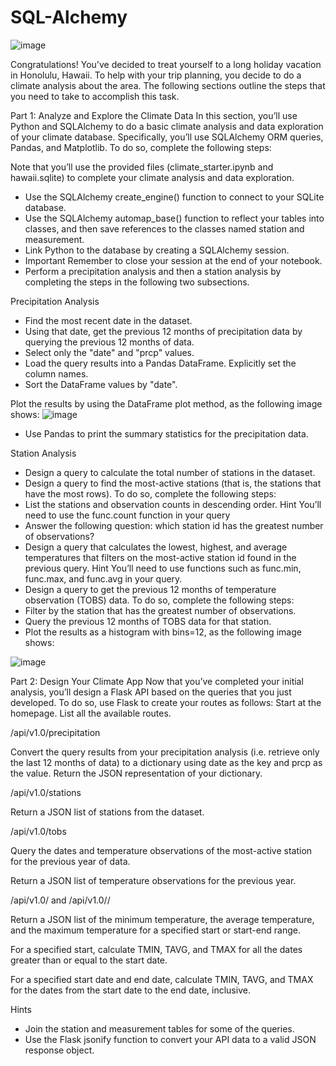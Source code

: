 # SQL-Alchemy

![image](https://github.com/nasr9000/SQL-Alchemy/assets/128746625/33af8177-fb3e-46f1-a179-5d8b84227245)


Congratulations! You've decided to treat yourself to a long holiday vacation in Honolulu, Hawaii. To help with your trip planning, you decide to do a climate analysis about the area. The following sections outline the steps that you need to take to accomplish this task.

Part 1: Analyze and Explore the Climate Data
In this section, you’ll use Python and SQLAlchemy to do a basic climate analysis and data exploration of your climate database. Specifically, you’ll use SQLAlchemy ORM queries, Pandas, and Matplotlib. To do so, complete the following steps:

Note that you’ll use the provided files (climate_starter.ipynb and hawaii.sqlite) to complete your climate analysis and data exploration.
- Use the SQLAlchemy create_engine() function to connect to your SQLite database.
- Use the SQLAlchemy automap_base() function to reflect your tables into classes, and then save references to the classes named station and measurement.
- Link Python to the database by creating a SQLAlchemy session.
- Important Remember to close your session at the end of your notebook.
- Perform a precipitation analysis and then a station analysis by completing the steps in the following two subsections.

Precipitation Analysis

- Find the most recent date in the dataset.
- Using that date, get the previous 12 months of precipitation data by querying the previous 12 months of data.
- Select only the "date" and "prcp" values.
- Load the query results into a Pandas DataFrame. Explicitly set the column names.
- Sort the DataFrame values by "date".

Plot the results by using the DataFrame plot method, as the following image shows:
![image](https://github.com/nasr9000/SQL-Alchemy/assets/128746625/96b1779d-0761-4550-bc4a-a5737ec19419)
- Use Pandas to print the summary statistics for the precipitation data.

Station Analysis
- Design a query to calculate the total number of stations in the dataset.
- Design a query to find the most-active stations (that is, the stations that have the most rows). To do so, complete the following steps:
- List the stations and observation counts in descending order.
Hint You’ll need to use the func.count function in your query
- Answer the following question: which station id has the greatest number of observations?
- Design a query that calculates the lowest, highest, and average temperatures that filters on the most-active station id found in the previous query.
Hint You’ll need to use functions such as func.min, func.max, and func.avg in your query.
- Design a query to get the previous 12 months of temperature observation (TOBS) data. To do so, complete the following steps:
- Filter by the station that has the greatest number of observations.
- Query the previous 12 months of TOBS data for that station.
- Plot the results as a histogram with bins=12, as the following image shows:

![image](https://github.com/nasr9000/SQL-Alchemy/assets/128746625/5f57558d-69bc-4462-9ff3-d30e426892c9)

Part 2: Design Your Climate App
Now that you’ve completed your initial analysis, you’ll design a Flask API based on the queries that you just developed. To do so, use Flask to create your routes as follows:
Start at the homepage.
List all the available routes.

/api/v1.0/precipitation

Convert the query results from your precipitation analysis (i.e. retrieve only the last 12 months of data) to a dictionary using date as the key and prcp as the value.
Return the JSON representation of your dictionary.

/api/v1.0/stations

Return a JSON list of stations from the dataset.

/api/v1.0/tobs

Query the dates and temperature observations of the most-active station for the previous year of data.

Return a JSON list of temperature observations for the previous year.


/api/v1.0/<start> and /api/v1.0/<start>/<end>

Return a JSON list of the minimum temperature, the average temperature, and the maximum temperature for a specified start or start-end range.

For a specified start, calculate TMIN, TAVG, and TMAX for all the dates greater than or equal to the start date.

For a specified start date and end date, calculate TMIN, TAVG, and TMAX for the dates from the start date to the end date, inclusive.

Hints
- Join the station and measurement tables for some of the queries.
- Use the Flask jsonify function to convert your API data to a valid JSON response object.



